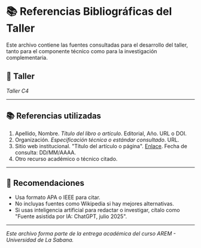 # 📚 Referencias Bibliográficas del Taller

Este archivo contiene las fuentes consultadas para el desarrollo del taller, tanto para el componente técnico como para la investigación complementaria.

## 🔖 Taller
_Taller C4_

---

## 📚 Referencias utilizadas

1. Apellido, Nombre. *Título del libro o artículo*. Editorial, Año. URL o DOI.  
2. Organización. *Especificación técnica o estándar consultado*. URL.  
3. Sitio web institucional. "Título del artículo o página". [Enlace](https://ejemplo.com). Fecha de consulta: DD/MM/AAAA.  
4. Otro recurso académico o técnico citado.

---

## 📌 Recomendaciones

- Usa formato APA o IEEE para citar.
- No incluyas fuentes como Wikipedia si hay mejores alternativas.
- Si usas inteligencia artificial para redactar o investigar, cítalo como "Fuente asistida por IA: ChatGPT, julio 2025".

---

_Este archivo forma parte de la entrega académica del curso AREM - Universidad de La Sabana._
